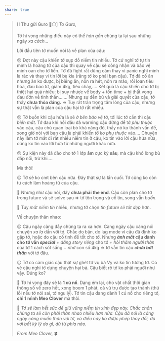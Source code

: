 ```yaml
---
share: true
---
```

> [! Thư gửi Guro 🔵⚪]
> _To Guro,_
> 
> Tớ hi vọng những điều này có thể _hàn gắn_ chúng ta lại sau những ngày _xa cách_...
> 
> Lời đầu tiên tớ muốn nói là về plan của cậu:
> 
> ☹️ Đợt này cậu khiến tớ sụp đổ niềm tin nhiều. Tớ cứ nghĩ tớ tự tin mình là hoàng tử của cậu thì quay về cậu sẽ công nhận và bảo vệ minh oan cho tớ liền. Tớ đã fight rất dũng cảm thay vì panic nghĩ mình là rác và thay vì tin lời bà kia (rằng tớ ko phải bạn cậu). Tớ đã cố ăn nhưng ăn ko được, bị biếng ăn, nôn ra hết, nôn ra máo, rối loạn tiêu hóa, đau bao tử, giảm 4kg, tiêu chảy,.... Kết quả là cậu khiến cho tớ bị thiệt hại quá nhiều: bị suy nhược về body + tốn time + bị thất vọng đau đớn về tinh thần……. Nhưng sự đền bù và giải quyết của cậu, tớ thấy **chưa thỏa đáng.** => Tuy rất trân trọng tấm lòng của cậu, nhưng sự thật vẫn là plan của cậu hại tớ rất nhiều.
> 
> ☹️ Tớ buồn khi cậu hứa là sẽ _ở bên bảo vệ_ tớ, tới lúc tớ cần thì cậu _biến mất_. Tớ đau khi hồi đầu đã warning cậu đừng để tớ _phụ thuộc_ vào cậu, cậu chủ quan loại bỏ khả năng đó, thấy nó ko thành vấn đề, xong giờ nói với bạn cậu là phải khiến tớ _ko phụ thuộc_ vào.... Chuyện này làm tớ mất đi rất nhiều niềm tin ở cậu, ko tin vào lời cậu hứa nữa, cũng ko tin vào lời hứa từ những người khác nữa.
> 
> ☹️ Sự kiện này đã đào cho tớ 1 lớp **âm** cực kỳ **sâu**, mà cậu khó lòng bù đắp nổi, trừ khi....
> 
> Mà thôi!
> 
> ☹️ Tớ sẽ ko cmt bên cậu nữa. Đây thật sự là lần cuối. Tớ cũng ko còn tư cách làm hoàng tử của cậu.
> 
> 🙂 Nhưng như cậu nói, đây **chưa phải the end**. Cậu còn plan cho tớ trong future và sẽ solve sau => tớ tôn trọng và cố tin, song vẫn _buồn_.
> 
> 🙂 Tuy _mất niềm tin_ nhiều, nhưng tớ chọn _tin future sẽ tốt đẹp_ hơn.
> 
> Về chuyện thân nhao:
> 
> ☹️ Cậu ngày càng đẩy chúng ta ra xa hơn. Càng ngày cậu càng nói chuyện _xa lạ_ dần với tớ. Chắc do bận, do lag mode vì cậu đã định ko gặp tớ, hoặc do cậu cố tình để tốt cho tớ. Nhưng **_ánh mắt_ cậu dành cho tớ vẫn _special_** + _đăng story riêng_ cho tớ + _hỏi thăm người thân_ của tớ 1 cách sốt sắng + _nhớ_ con số 4kg => tớ vẫn tin cậu **_chưa bớt thân_** với tớ đâu.
> 
> ☹️ Tớ có cảm giác cậu thật sự ghét tớ vụ bà Vy và ko tin tưởng tớ. Có vẻ cậu nghi tớ dựng chuyện hại bả. Cậu biết rõ tớ ko phải người như vậy. Đúng ko?
> 
> 🙂 Tớ hi vọng đây sẽ là **1 cú nổ**. Dạng ém lại, cho vật chất thời gian thông số về zero hết, xong boom 1 phát, cả vũ trụ được tạo thành (thứ lỗi nếu tớ nói sai, tớ ngu lý). Tớ tin cậu đang dành 1 cú nổ cho riêng tớ, **chỉ 1 mình Meo Clover** mà thôi.
> 
> 🙂 _Tớ sẽ làm hết sức để giữ vững niềm tin xinh đẹp này. Chắc chắn chúng ta sẽ còn phải thân nhao nhiều hơn nữa. Cậu đã nói là càng ngày càng muốn thân với tớ, và điều này ko được phép thay đổi, dù với bất kỳ lý do gì, dù từ phía nào._
> 
> _From Meo Clover,_
> 🍀